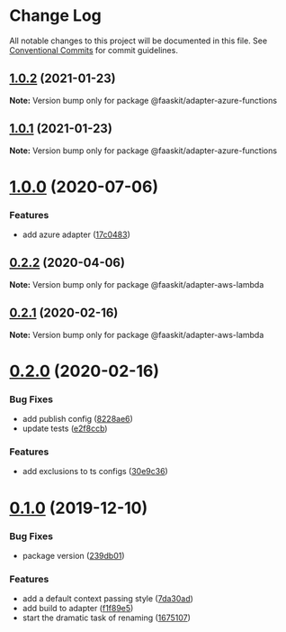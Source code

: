 # Change Log

All notable changes to this project will be documented in this file.
See [Conventional Commits](https://conventionalcommits.org) for commit guidelines.

## [1.0.2](https://github.com/nullserve/faaskit/compare/v1.0.0...v1.0.2) (2021-01-23)

**Note:** Version bump only for package @faaskit/adapter-azure-functions





## [1.0.1](https://github.com/nullserve/faaskit/compare/v1.0.0...v1.0.1) (2021-01-23)

**Note:** Version bump only for package @faaskit/adapter-azure-functions





# [1.0.0](https://github.com/nullserve/faaskit/compare/v0.2.1...v1.0.0) (2020-07-06)


### Features

* add azure adapter ([17c0483](https://github.com/nullserve/faaskit/commit/17c04830e6392df141527d11563c7883bf24956b))





## [0.2.2](https://github.com/nullserve/faaskit/compare/v0.2.1...v0.2.2) (2020-04-06)

**Note:** Version bump only for package @faaskit/adapter-aws-lambda





## [0.2.1](https://github.com/nullserve/faaskit/compare/v0.2.0...v0.2.1) (2020-02-16)

**Note:** Version bump only for package @faaskit/adapter-aws-lambda





# [0.2.0](https://github.com/nullserve/faaskit/compare/v0.0.0...v0.2.0) (2020-02-16)


### Bug Fixes

* add publish config ([8228ae6](https://github.com/nullserve/faaskit/commit/8228ae61a6d63845dd926a99f370851727046362))
* update tests ([e2f8ccb](https://github.com/nullserve/faaskit/commit/e2f8ccb2436d50ca5fc2c35831be2c1c66384b4e))


### Features

* add exclusions to ts configs ([30e9c36](https://github.com/nullserve/faaskit/commit/30e9c3680972eb25b8aad6d2527f772f46492c39))





# [0.1.0](https://github.com/nullserve/faaskit/compare/v2.1.10...v0.1.0) (2019-12-10)


### Bug Fixes

* package version ([239db01](https://github.com/nullserve/faaskit/commit/239db01a1371f5ba81d943ad2b3c807ee0bcc3b8))


### Features

* add a default context passing style ([7da30ad](https://github.com/nullserve/faaskit/commit/7da30ad569d19d65607a6a86430b05ab18739952))
* add build to adapter ([f1f89e5](https://github.com/nullserve/faaskit/commit/f1f89e561598949945282a4dbfe7ad601b90ccc5))
* start the dramatic task of renaming ([1675107](https://github.com/nullserve/faaskit/commit/1675107adb1e11edadc411494c3c540ab170c24c))
